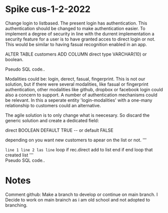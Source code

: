 # Spike cus-1-2-2022


Change login to listbased. The present login has authentication. This authentication should be changed to make authentication easier. To implement a degree of security in line with the durrent implementation a security feature for a user is to have granted acces to direct login or not. This would be similar to having fasual recognition enabled in an app.

ALTER TABLE customers
ADD COLUMN direct type VARCHAR(10) or boolean.

Pseudo SQL code..

Modalities could be: login, derect, fasual, fingerprint. This is not our solution, but if there were several modalities, like fasual or fingerprint authentication, other modalities like github, dropbox or facebook login could also a concern to support. A number of authentication mechanisms could be relevant. In this a seperate entity 'login-modalities' with a one-many relationship to customers could an alternative. 

The agile solution is to only change what is neecesary. So discard the generic solution and create a dedicated field:

direct BOOLEAN DEFAULT TRUE -- or default FALSE

depending on you want new customers to apear on the list or not.
'''

`
  line 1
  line 2
  las line
`
  loop
    if rec.direct
	  add to list
	end if
  end loop that created list
'''  
Pseudo SQL code..



# Notes
Comment github: Make a branch to develop or continue on main branch. 
I Decide to work on main brainch as i am old school and not adopted
to branching.
